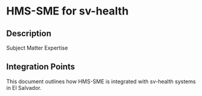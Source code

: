 # HMS-SME for sv-health

## Description

Subject Matter Expertise

## Integration Points

This document outlines how HMS-SME is integrated with sv-health systems in El Salvador.

